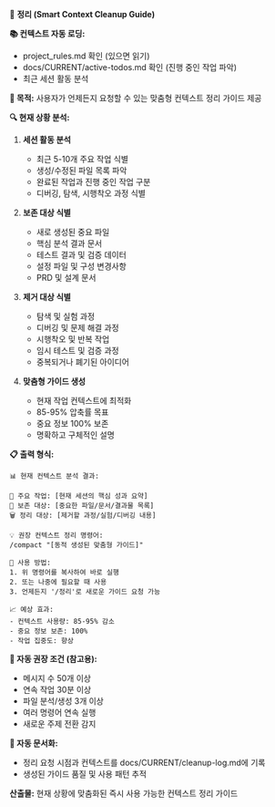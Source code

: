 🧹 **정리 (Smart Context Cleanup Guide)**

**📚 컨텍스트 자동 로딩:**
- project_rules.md 확인 (있으면 읽기)
- docs/CURRENT/active-todos.md 확인 (진행 중인 작업 파악)
- 최근 세션 활동 분석

**🎯 목적:**
사용자가 언제든지 요청할 수 있는 맞춤형 컨텍스트 정리 가이드 제공

**🔍 현재 상황 분석:**

1. **세션 활동 분석**
   - 최근 5-10개 주요 작업 식별
   - 생성/수정된 파일 목록 파악
   - 완료된 작업과 진행 중인 작업 구분
   - 디버깅, 탐색, 시행착오 과정 식별

2. **보존 대상 식별**
   - 새로 생성된 중요 파일
   - 핵심 분석 결과 문서
   - 테스트 결과 및 검증 데이터
   - 설정 파일 및 구성 변경사항
   - PRD 및 설계 문서

3. **제거 대상 식별**
   - 탐색 및 실험 과정
   - 디버깅 및 문제 해결 과정
   - 시행착오 및 반복 작업
   - 임시 테스트 및 검증 과정
   - 중복되거나 폐기된 아이디어

4. **맞춤형 가이드 생성**
   - 현재 작업 컨텍스트에 최적화
   - 85-95% 압축률 목표
   - 중요 정보 100% 보존
   - 명확하고 구체적인 설명

**📋 출력 형식:**

```
📊 현재 컨텍스트 분석 결과:

🎯 주요 작업: [현재 세션의 핵심 성과 요약]
📁 보존 대상: [중요한 파일/문서/결과물 목록]
🗑️ 정리 대상: [제거할 과정/실험/디버깅 내용]

💡 권장 컨텍스트 정리 명령어:
/compact "[동적 생성된 맞춤형 가이드]"

🎯 사용 방법:
1. 위 명령어를 복사하여 바로 실행
2. 또는 나중에 필요할 때 사용
3. 언제든지 '/정리'로 새로운 가이드 요청 가능

📈 예상 효과:
- 컨텍스트 사용량: 85-95% 감소
- 중요 정보 보존: 100%
- 작업 집중도: 향상
```

**🔄 자동 권장 조건 (참고용):**
- 메시지 수 50개 이상
- 연속 작업 30분 이상
- 파일 분석/생성 3개 이상
- 여러 명령어 연속 실행
- 새로운 주제 전환 감지

**💾 자동 문서화:**
- 정리 요청 시점과 컨텍스트를 docs/CURRENT/cleanup-log.md에 기록
- 생성된 가이드 품질 및 사용 패턴 추적

**산출물:** 현재 상황에 맞춤화된 즉시 사용 가능한 컨텍스트 정리 가이드